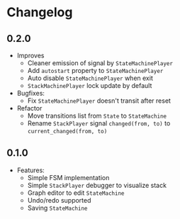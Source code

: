 # Changelog

## 0.2.0

- Improves
  - Cleaner emission of signal by `StateMachinePlayer`
  - Add `autostart` property to `StateMachinePlayer`
  - Auto disable `StateMachinePlayer` when exit
  - `StackMachinePlayer` lock update by default
- Bugfixes:
  - Fix `StateMachinePlayer` doesn't transit after reset
- Refactor
  - Move transitions list from `State` to `StateMachine`
  - Rename `StackPlayer` signal `changed(from, to)` to `current_changed(from, to)`

## 0.1.0

- Features:
  - Simple FSM implementation
  - Simple `StackPlayer` debugger to visualize stack
  - Graph editor to edit `StateMachine`
  - Undo/redo supported
  - Saving `StateMachine`

